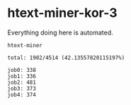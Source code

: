 # htext-miner-kor-3

Everything doing here is automated.

```
htext-miner

total: 1902/4514 (42.13557820115197%)

job0: 338
job1: 336
job2: 481
job3: 373
job4: 374
```
